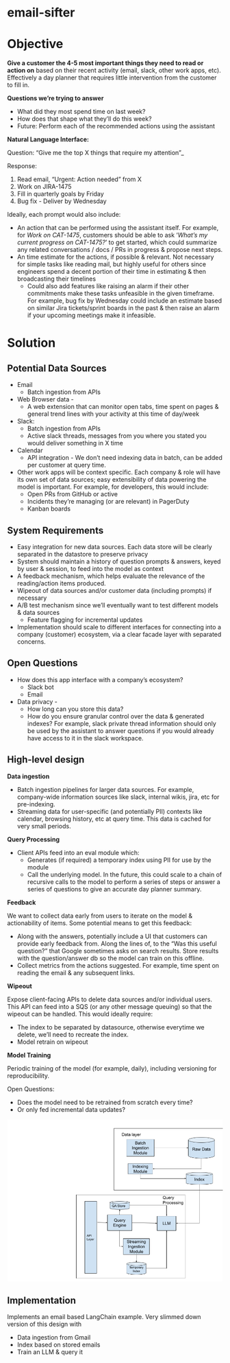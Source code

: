 # email-sifter

# Objective

**Give a customer the 4-5 most important things they need to read or action on** based on their recent activity (email, slack, other work apps, etc). Effectively a day planner that requires little intervention from the customer to fill in.

**Questions we’re trying to answer**



* What did they most spend time on last week?
* How does that shape what they’ll do this week?
* Future: Perform each of the recommended actions using the assistant

**Natural Language Interface:**

Question: “Give me the top X things that require my attention”_

Response:


1. Read email, “Urgent: Action needed” from X
2. Work on JIRA-1475
3. Fill in quarterly goals by Friday
4. Bug fix - Deliver by Wednesday

Ideally, each prompt would also include:



* An action that can be performed using the assistant itself. For example, for _Work on CAT-1475_, customers should be able to ask ‘_What’s my current progress on CAT-1475?_’ to get started, which could summarize any related conversations / docs / PRs in progress & propose next steps.
* An time estimate for the actions, if possible & relevant. Not necessary for simple tasks like reading mail, but highly useful for others since engineers spend a decent portion of their time in estimating & then broadcasting their timelines
    * Could also add features like raising an alarm if their other commitments make these tasks unfeasible in the given timeframe. For example, bug fix by Wednesday could include an estimate based on similar Jira tickets/sprint boards in the past & then raise an alarm if your upcoming meetings make it infeasible. 


# Solution


## Potential Data Sources



* Email
    * Batch ingestion from APIs  
* Web Browser data - 
    * A web extension that can monitor open tabs, time spent on pages & general trend lines with your activity at this time of day/week
* Slack:
    * Batch ingestion from APIs 
    * Active slack threads, messages from you where you stated you would deliver something in X time 
* Calendar
    * API integration - We don’t need indexing data in batch, can be added per customer at query time.
* Other work apps will be context specific. Each company & role will have its own set of data sources; easy extensibility of data powering the model is important. For example, for developers, this would include:
    * Open PRs from GitHub or active 
    * Incidents they’re managing (or are relevant) in PagerDuty
    * Kanban boards


## System Requirements



* Easy integration for new data sources. Each data store will be clearly separated in the datastore to preserve privacy
* System should maintain a history of question prompts & answers, keyed by user & session, to feed into the model as context
* A feedback mechanism, which helps evaluate the relevance of the reading/action items produced. 
* Wipeout of data sources and/or customer data (including prompts) if necessary
* A/B test mechanism since we’ll eventually want to test different models & data sources
    * Feature flagging for incremental updates
* Implementation should scale to different interfaces for connecting into a company (customer) ecosystem, via a clear facade layer with separated concerns.


## Open Questions



* How does this app interface with a company’s ecosystem? 
    * Slack bot
    * Email 
* Data privacy -
    * How long can you store this data?
    * How do you ensure granular control over the data & generated indexes? For example, slack private thread information should only be used by the assistant to answer questions if you would already have access to it in the slack workspace. 


## High-level design

**Data ingestion**



* Batch ingestion pipelines for larger data sources. For example, company-wide information sources like slack, internal wikis, jira, etc for pre-indexing.
* Streaming data for user-specific (and potentially PII) contexts like calendar, browsing history, etc at query time. This data is cached for very small periods.

**Query Processing**



* Client APIs feed into an eval module which:
    * Generates (if required) a temporary index using PII for use by the module
    * Call the underlying model. In the future, this could scale to a chain of recursive calls to the model to perform a series of steps or answer a series of questions to give an accurate day planner summary.

**Feedback**

We want to collect data early from users to iterate on the model & actionability of items. Some potential means to get this feedback:



* Along with the answers, potentially include a UI that customers can provide early feedback from. Along the lines of, to the “Was this useful question?” that Google sometimes asks on search results. Store results with the question/answer db so the model can train on this offline.
* Collect metrics from the actions suggested. For example, time spent on reading the email & any subsequent links. 

**Wipeout**

Expose client-facing APIs to delete data sources and/or individual users. This API can feed into a SQS (or any other message queuing) so that the wipeout can be handled. This would ideally require:



* The index to be separated by datasource, otherwise everytime we delete, we’ll need to recreate the index. 
* Model retrain on wipeout

**Model Training**

Periodic training of the model (for example, daily), including versioning for reproducibility. 

Open Questions:



* Does the model need to be retrained from scratch every time? 
* Or only fed incremental data updates?

![design](docs/img.png)


## Implementation
Implements an email based LangChain example. Very slimmed down version of this design with
* Data ingestion from Gmail
* Index based on stored emails
* Train an LLM & query it 
